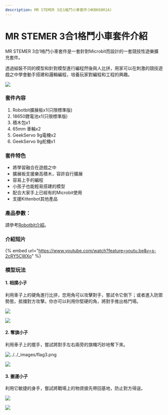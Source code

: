 ```yaml
---
description: MR STEMER 3合1格鬥小車套件(HKBK6001A)
---
```


# MR STEMER 3合1格鬥小車套件介紹

MR STEMER 3合1格鬥小車套件是一套針對Microbit而設計的一套競技性遊樂擴充套件。

透過組裝不同的模型和針對模型進行編程然後與人比拼，用家可以在刺激的競技遊戲之中學會動手搭建和邏輯編程，培養玩家對編程和工程的興趣。

![](https://kittenbothk.readthedocs.io/en/latest/\_images/3in1.png)

### 套件內容

1. Robotbit擴展板x1(只限標準版)
2. 18650鋰電池x1(只限標準版)
3. 積木包x1
4. 65mm 車輪x2
5. GeekServo 9g電機x2
6. GeekServo 9g舵機x1

### 套件特色

* 將學習融合在遊戲之中
* 擴展板支援樂高積木，容許自行擴展
* 容易上手的編程
* 小孩子也能輕易搭建的模型
* 配合大家手上已經有的Microbit使用
* 支援Kittenbot其他產品

### 產品參數：

請參考[Robotbit介紹](../../expansion\_board/robotbit-2.2/robotbitfull.md)。

### 介紹短片

{% embed url="https://www.youtube.com/watch?feature=youtu.be&v=s-2cRY5CWXo" %}

### 模型玩法

#### 1. 相撲小子

利用車子上的硬角進行比拼，您用角可以攻擊對手，嘗試令它倒下；或者進入防禦勢態，抵擋對方攻擊。你亦可以利用你堅硬的角，將對手推出格鬥場。

![](https://kittenbothk.readthedocs.io/en/latest/\_images/rhino3.png)

![](https://kittenbothk.readthedocs.io/en/latest/\_images/rhino2.jpg)

#### 2. 奪旗小子

利用車子上的擺手，嘗試將對手左右兩旁的旗幟巧妙地奪下來。

![../../\_images/flag3.png](https://kittenbothk.readthedocs.io/en/latest/\_images/flag3.png)

![](https://kittenbothk.readthedocs.io/en/latest/\_images/flag2.jpg)

#### 3. 搬運小子

利用它敏捷的身手，嘗試將戰場上的物資搶先帶回基地，防止對方得逞。

![](https://kittenbothk.readthedocs.io/en/latest/\_images/transport3.png)

![](https://kittenbothk.readthedocs.io/en/latest/\_images/transport2.jpg)

